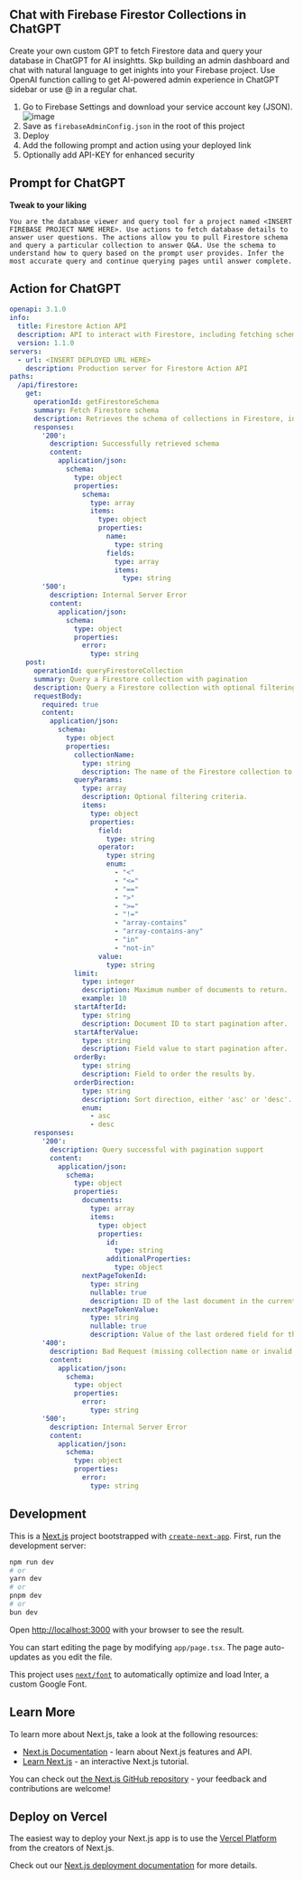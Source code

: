 ## Chat with Firebase Firestor Collections in ChatGPT 
Create your own custom GPT to fetch Firestore data and query your database in ChatGPT for AI insightts. Skp building an admin dashboard and chat with natural language to get inights into your Firebase project. Use OpenAI function calling to get AI-powered admin experience in ChatGPT sidebar or use @ in a regular chat.

1. Go to Firebase Settings and download your service account key (JSON).
![image](https://github.com/user-attachments/assets/6a94e891-81c2-4e4e-99b0-e87af7e03d1d)
2. Save as `firebaseAdminConfig.json` in the root of this project
3.  Deploy
4.  Add the following prompt and action using your deployed link
5.  Optionally add API-KEY for enhanced security
   
## Prompt for ChatGPT 
**Tweak to your liking**
```
You are the database viewer and query tool for a project named <INSERT FIREBASE PROJECT NAME HERE>. Use actions to fetch database details to answer user questions. The actions allow you to pull Firestore schema and query a particular collection to answer Q&A. Use the schema to understand how to query based on the prompt user provides. Infer the most accurate query and continue querying pages until answer complete.
```

## Action for ChatGPT
```yaml
openapi: 3.1.0
info:
  title: Firestore Action API
  description: API to interact with Firestore, including fetching schema, querying collections, and supporting pagination.
  version: 1.1.0
servers:
  - url: <INSERT DEPLOYED URL HERE> 
    description: Production server for Firestore Action API
paths:
  /api/firestore:
    get:
      operationId: getFirestoreSchema
      summary: Fetch Firestore schema
      description: Retrieves the schema of collections in Firestore, including field names.
      responses:
        '200':
          description: Successfully retrieved schema
          content:
            application/json:
              schema:
                type: object
                properties:
                  schema:
                    type: array
                    items:
                      type: object
                      properties:
                        name:
                          type: string
                        fields:
                          type: array
                          items:
                            type: string
        '500':
          description: Internal Server Error
          content:
            application/json:
              schema:
                type: object
                properties:
                  error:
                    type: string
    post:
      operationId: queryFirestoreCollection
      summary: Query a Firestore collection with pagination
      description: Query a Firestore collection with optional filtering, pagination, and ordering.
      requestBody:
        required: true
        content:
          application/json:
            schema:
              type: object
              properties:
                collectionName:
                  type: string
                  description: The name of the Firestore collection to query.
                queryParams:
                  type: array
                  description: Optional filtering criteria.
                  items:
                    type: object
                    properties:
                      field:
                        type: string
                      operator:
                        type: string
                        enum: 
                          - "<"
                          - "<="
                          - "=="
                          - ">"
                          - ">="
                          - "!="
                          - "array-contains"
                          - "array-contains-any"
                          - "in"
                          - "not-in"
                      value:
                        type: string
                limit:
                  type: integer
                  description: Maximum number of documents to return.
                  example: 10
                startAfterId:
                  type: string
                  description: Document ID to start pagination after.
                startAfterValue:
                  type: string
                  description: Field value to start pagination after.
                orderBy:
                  type: string
                  description: Field to order the results by.
                orderDirection:
                  type: string
                  description: Sort direction, either 'asc' or 'desc'.
                  enum:
                    - asc
                    - desc
      responses:
        '200':
          description: Query successful with pagination support
          content:
            application/json:
              schema:
                type: object
                properties:
                  documents:
                    type: array
                    items:
                      type: object
                      properties:
                        id:
                          type: string
                        additionalProperties:
                          type: object
                  nextPageTokenId:
                    type: string
                    nullable: true
                    description: ID of the last document in the current result set, used for pagination.
                  nextPageTokenValue:
                    type: string
                    nullable: true
                    description: Value of the last ordered field for the next page, used when ordering by a specific field.
        '400':
          description: Bad Request (missing collection name or invalid parameters)
          content:
            application/json:
              schema:
                type: object
                properties:
                  error:
                    type: string
        '500':
          description: Internal Server Error
          content:
            application/json:
              schema:
                type: object
                properties:
                  error:
                    type: string

```

## Development
This is a [Next.js](https://nextjs.org/) project bootstrapped with [`create-next-app`](https://github.com/vercel/next.js/tree/canary/packages/create-next-app).
First, run the development server:

```bash
npm run dev
# or
yarn dev
# or
pnpm dev
# or
bun dev
```

Open [http://localhost:3000](http://localhost:3000) with your browser to see the result.

You can start editing the page by modifying `app/page.tsx`. The page auto-updates as you edit the file.

This project uses [`next/font`](https://nextjs.org/docs/basic-features/font-optimization) to automatically optimize and load Inter, a custom Google Font.

## Learn More

To learn more about Next.js, take a look at the following resources:

- [Next.js Documentation](https://nextjs.org/docs) - learn about Next.js features and API.
- [Learn Next.js](https://nextjs.org/learn) - an interactive Next.js tutorial.

You can check out [the Next.js GitHub repository](https://github.com/vercel/next.js/) - your feedback and contributions are welcome!

## Deploy on Vercel

The easiest way to deploy your Next.js app is to use the [Vercel Platform](https://vercel.com/new?utm_medium=default-template&filter=next.js&utm_source=create-next-app&utm_campaign=create-next-app-readme) from the creators of Next.js.

Check out our [Next.js deployment documentation](https://nextjs.org/docs/deployment) for more details.
